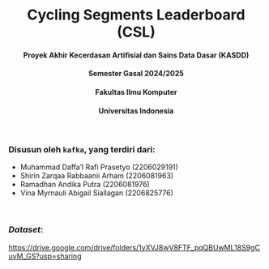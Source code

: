 <h1 align="center"><strong>Cycling Segments Leaderboard (CSL)</strong></h1>
<h4 align="center">Proyek Akhir Kecerdasan Artifisial dan Sains Data Dasar (KASDD)</h4>
<h4 align="center">Semester Gasal 2024/2025</h4>
<h4 align="center">Fakultas Ilmu Komputer</h4>
<h4 align="center">Universitas Indonesia</h4>
<br>

### Disusun oleh `kafka`, yang terdiri dari:
* Muhammad Daffa’I Rafi Prasetyo (2206029191)
* Shirin Zarqaa Rabbaanii Arham (2206081963)
* Ramadhan Andika Putra (2206081976)
* Vina Myrnauli Abigail Siallagan (2206825776)
<br>

### *Dataset*:
https://drive.google.com/drive/folders/1yXVJ8wV8FTF_pqQBUwML18S9gCuvM_GS?usp=sharing
